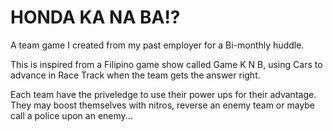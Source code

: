 # HONDA KA NA BA!?
A team game I created from my past employer for a Bi-monthly huddle.

This is inspired from a Filipino game show called Game K N B, using Cars to advance in Race Track when the team gets the answer right. 

Each team have the priveledge to use their power ups for their advantage. They may boost themselves with nitros, reverse an enemy team or maybe call a police upon an enemy...


